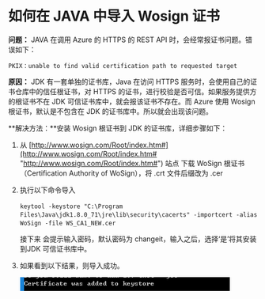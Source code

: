 # 如何在 JAVA 中导入 Wosign 证书 #
**问题：** JAVA 在调用 Azure 的 HTTPS 的 REST API 时，会经常报证书问题。错误如下：

`PKIX：unable to find valid certification path to requested target`

**原因：** JDK 有一套单独的证书库，Java 在访问 HTTPS 服务时，会使用自己的证书仓库中的信任根证书，对 HTTPS 的证书，进行校验是否可信。如果服务提供方的根证书不在 JDK 可信证书库中，就会报该证书不存在。而 Azure 使用 Wosign 根证书，默认是不包含在 JDK 的证书库中。所以就会出现该问题。


**解决方法：**安装 Wosign 根证书到 JDK 的证书库，详细步骤如下：
1.	从 [http://www.wosign.com/Root/index.htm#](http://www.wosign.com/Root/index.htm# "http://www.wosign.com/Root/index.htm#") 站点 下载 WoSign 根证书（Certification Authority of WoSign），将 .crt 文件后缀改为 .cer
2.	执行以下命令导入

	`keytool -keystore "C:\Program Files\Java\jdk1.8.0_71\jre\lib\security\cacerts" -importcert -alias WoSign -file WS_CA1_NEW.cer`

	接下来 会提示输入密码，默认密码为 changeit，输入之后，选择‘是’将其安装到JDK 可信证书库中。
3.	如果看到以下结果，则导入成功。

	![certification-imoport-success](media/aog-java-import-wosign-certification/certification-import-success.png "certification-import-success")